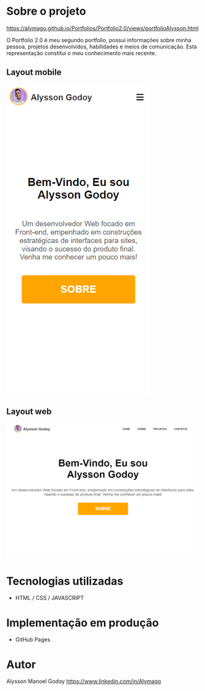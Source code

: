 # Sobre o projeto

https://alymago.github.io/Portfolios/Portfolio2.0/views/portfolioAlysson.html

O Portfolio 2.0 é meu segundo portfolio, possui informações sobre minha pessoa, projetos desenvolvidos, habilidades e meios de comunicação. Esta representação constitui o meu conhecimento mais recente.

## Layout mobile
![Mobile 1](https://github.com/Alymago/Portfolios/blob/main/Portfolio2.0/img/mobile.png) <br>

## Layout web
![Web 1](https://github.com/Alymago/Portfolios/blob/main/Portfolio2.0/img/desktop.png)

# Tecnologias utilizadas 
- HTML / CSS / JAVASCRIPT

# Implementação em produção
- GitHub Pages

# Autor

Alysson Manoel Godoy
https://www.linkedin.com/in/Alymago
